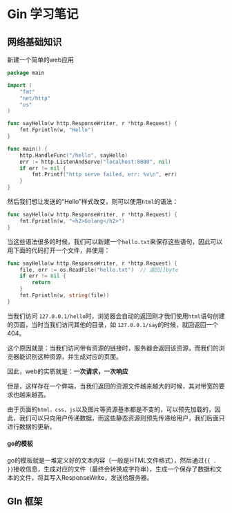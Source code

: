# Gin 学习笔记



## 网络基础知识

新建一个简单的web应用

```go
package main

import (
	"fmt"
	"net/http"
	"os"
)

func sayHello(w http.ResponseWriter, r *http.Request) {
	fmt.Fprintln(w, "Hello")
}

func main() {
	http.HandleFunc("/hello", sayHello)
	err := http.ListenAndServe("localhost:8080", nil)
	if err != nil {
		fmt.Printf("http serve failed, err: %v\n", err)
	}
}

```

然后我们想让发送的“Hello”样式改变，则可以使用`html`的语法：

```go
func sayHello(w http.ResponseWriter, r *http.Request) {
	fmt.Fprintln(w, "<h2>Golang</h2>")
}
```

当这些语法很多的时候，我们可以新建一个`hello.txt`来保存这些语句，因此可以用下面的代码打开一个文件，并使用：

```go
func sayHello(w http.ResponseWriter, r *http.Request) {
	file, err := os.ReadFile("hello.txt")  // 返回[]byte
	if err != nil {
		return
	}
	fmt.Fprintln(w, string(file))
}
```

当我们访问 `127.0.0.1/hello`时，浏览器会自动的返回刚才我们使用`html`语句创建的页面，当时当我们访问其他的目录，如 `127.0.0.1/say`的时候，就回返回一个404。

这个原因就是：当我们访问带有资源的链接时，服务器会返回该资源，而我们的浏览器能识别这种资源，并生成对应的页面。

因此，web的实质就是：**一次请求，一次响应**



但是，这样存在一个弊端，当我们返回的资源文件越来越大的时候，其对带宽的要求也越来越高。

由于页面的`html，css，js`以及图片等资源基本都是不变的，可以预先加载的，因此，我们可以只向用户传递数据，而这些静态资源则预先传递给用户，我们后面只进行数据的更新。





#### go的模板

go的模板就是一堆定义好的文本内容（一般是HTML文件格式），然后通过`{{ . }}`接收信息，生成对应的文件（最终会转换成字符串），生成一个保存了数据和文本的文件，将其写入ResponseWrite，发送给服务器。





## GIn 框架

